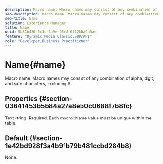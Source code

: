 ```yaml
---
description: Macro name. Macro names may consist of any combination of alpha, digit, and safe characters, excluding $.
seo-description: Macro name. Macro names may consist of any combination of alpha, digit, and safe characters, excluding $.
seo-title: Name
solution: Experience Manager
title: Name
uuid: 5b81b450-5c3d-4a9e-95dd-6f12b6a9a5ae
feature: "Dynamic Media Classic,SDK/API"
role: "Developer,Business Practitioner"
---
```


# Name{#name}

Macro name. Macro names may consist of any combination of alpha, digit, and safe characters, excluding $.

## Properties {#section-03641453b5b84a27a8eb0c0688f7b8fc}

Text string. Required. Each macro::Name value must be unique within the table.

## Default {#section-1e42bd928f3a4b91b79b481ccbd284b8}

None. 
